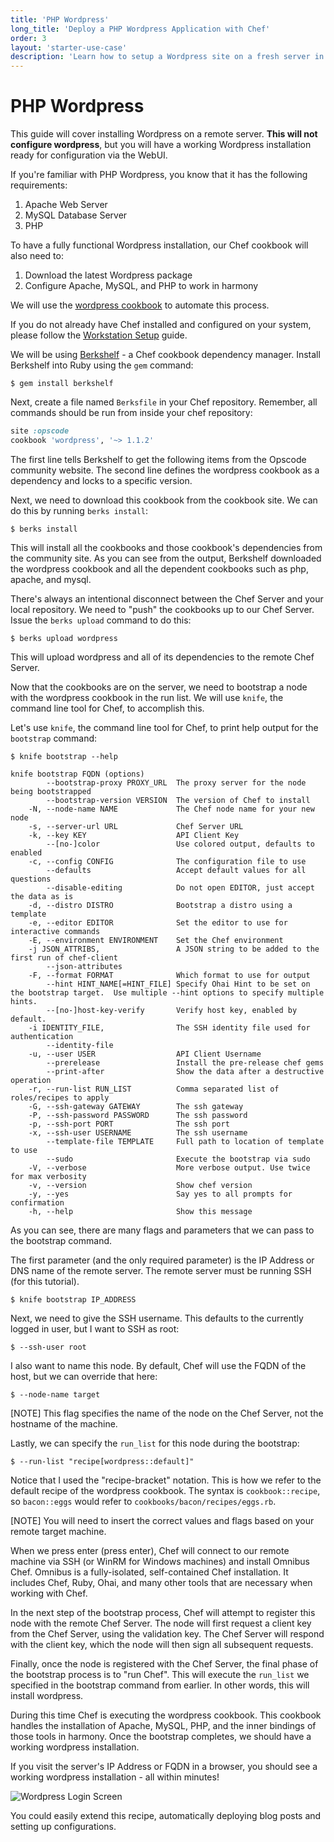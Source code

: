 ```yaml
---
title: 'PHP Wordpress'
long_title: 'Deploy a PHP Wordpress Application with Chef'
order: 3
layout: 'starter-use-case'
description: 'Learn how to setup a Wordpress site on a fresh server in less than 10 minutes with Opscode Chef! Install and configure Apache, MySQL, PHP, and more.'
---
```


PHP Wordpress
=================
This guide will cover installing Wordpress on a remote server. **This will not configure wordpress**, but you will have a working Wordpress installation ready for configuration via the WebUI.

If you're familiar with PHP Wordpress, you know that it has the following requirements:

1. Apache Web Server
2. MySQL Database Server
3. PHP

To have a fully functional Wordpress installation, our Chef cookbook will also need to:

1. Download the latest Wordpress package
2. Configure Apache, MySQL, and PHP to work in harmony

We will use the [wordpress cookbook](http://community.opscode.com/cookbooks/wordpress) to automate this process.

If you do not already have Chef installed and configured on your system, please follow the [Workstation Setup](/quickstart/workstation-setup) guide.

We will be using [Berkshelf](http://berkshelf.org) - a Chef cookbook dependency manager. Install Berkshelf into Ruby using the `gem` command:

    $ gem install berkshelf

Next, create a file named `Berksfile` in your Chef repository. Remember, all commands should be run from inside your chef repository:

```ruby
site :opscode
cookbook 'wordpress', '~> 1.1.2'
```

The first line tells Berkshelf to get the following items from the Opscode community website. The second line defines the wordpress cookbook as a dependency and locks to a specific version.

Next, we need to download this cookbook from the cookbook site. We can do this by running `berks install`:

    $ berks install

This will install all the cookbooks and those cookbook's dependencies from the community site. As you can see from the output, Berkshelf downloaded the wordpress cookbook and all the dependent cookbooks such as php, apache, and mysql.

There's always an intentional disconnect between the Chef Server and your local repository. We need to "push" the cookbooks up to our Chef Server. Issue the `berks upload` command to do this:

    $ berks upload wordpress

This will upload wordpress and all of its dependencies to the remote Chef Server.

Now that the cookbooks are on the server, we need to bootstrap a node with the wordpress cookbook in the run list. We will use `knife`, the command line tool for Chef, to accomplish this.

Let's use `knife`, the command line tool for Chef, to print help output for the `bootstrap` command:

    $ knife bootstrap --help

```text
knife bootstrap FQDN (options)
        --bootstrap-proxy PROXY_URL  The proxy server for the node being bootstrapped
        --bootstrap-version VERSION  The version of Chef to install
    -N, --node-name NAME             The Chef node name for your new node
    -s, --server-url URL             Chef Server URL
    -k, --key KEY                    API Client Key
        --[no-]color                 Use colored output, defaults to enabled
    -c, --config CONFIG              The configuration file to use
        --defaults                   Accept default values for all questions
        --disable-editing            Do not open EDITOR, just accept the data as is
    -d, --distro DISTRO              Bootstrap a distro using a template
    -e, --editor EDITOR              Set the editor to use for interactive commands
    -E, --environment ENVIRONMENT    Set the Chef environment
    -j JSON_ATTRIBS,                 A JSON string to be added to the first run of chef-client
        --json-attributes
    -F, --format FORMAT              Which format to use for output
        --hint HINT_NAME[=HINT_FILE] Specify Ohai Hint to be set on the bootstrap target.  Use multiple --hint options to specify multiple hints.
        --[no-]host-key-verify       Verify host key, enabled by default.
    -i IDENTITY_FILE,                The SSH identity file used for authentication
        --identity-file
    -u, --user USER                  API Client Username
        --prerelease                 Install the pre-release chef gems
        --print-after                Show the data after a destructive operation
    -r, --run-list RUN_LIST          Comma separated list of roles/recipes to apply
    -G, --ssh-gateway GATEWAY        The ssh gateway
    -P, --ssh-password PASSWORD      The ssh password
    -p, --ssh-port PORT              The ssh port
    -x, --ssh-user USERNAME          The ssh username
        --template-file TEMPLATE     Full path to location of template to use
        --sudo                       Execute the bootstrap via sudo
    -V, --verbose                    More verbose output. Use twice for max verbosity
    -v, --version                    Show chef version
    -y, --yes                        Say yes to all prompts for confirmation
    -h, --help                       Show this message
```

As you can see, there are many flags and parameters that we can pass to the bootstrap command.

The first parameter (and the only required parameter) is the IP Address or DNS name of the remote server. The remote server must be running SSH (for this tutorial).

    $ knife bootstrap IP_ADDRESS

Next, we need to give the SSH username. This defaults to the currently logged in user, but I want to SSH as root:

    $ --ssh-user root

I also want to name this node. By default, Chef will use the FQDN of the host, but we can override that here:

    $ --node-name target

[NOTE] This flag specifies the name of the node on the Chef Server, not the hostname of the machine.

Lastly, we can specify the `run_list` for this node during the bootstrap:

    $ --run-list "recipe[wordpress::default]"

Notice that I used the "recipe-bracket" notation. This is how we refer to the default recipe of the wordpress cookbook. The syntax is `cookbook::recipe`, so `bacon::eggs` would refer to `cookbooks/bacon/recipes/eggs.rb`.

[NOTE] You will need to insert the correct values and flags based on your remote target machine.

When we press enter (press enter), Chef will connect to our remote machine via SSH (or WinRM for Windows machines) and install Omnibus Chef. Omnibus is a fully-isolated, self-contained Chef installation. It includes Chef, Ruby, Ohai, and many other tools that are necessary when working with Chef.

In the next step of the bootstrap process, Chef will attempt to register this node with the remote Chef Server. The node will first request a client key from the Chef Server, using the validation key. The Chef Server will respond with the client key, which the node will then sign all subsequent requests.

Finally, once the node is registered with the Chef Server, the final phase of the bootstrap process is to "run Chef". This will execute the `run_list` we specified in the bootstrap command from earlier. In other words, this will install wordpress.

During this time Chef is executing the wordpress cookbook. This cookbook handles the installation of Apache, MySQL, PHP, and the inner bindings of those tools in harmony. Once the bootstrap completes, we should have a working wordpress installation.

If you visit the server's IP Address or FQDN in a browser, you should see a working wordpress installation - all within minutes!

![Wordpress Login Screen](wordpress-login.jpg)

You could easily extend this recipe, automatically deploying blog posts and setting up configurations.
